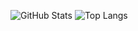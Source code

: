 ![GitHub Stats](https://github-readme-stats.vercel.app/api?username=Tcbdm-com&show_icons=true&theme=radical)
![Top Langs](https://github-readme-stats.vercel.app/api/top-langs/?username=Tcbdm-com&layout=compact&theme=radical)
